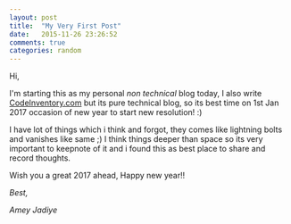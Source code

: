 ```yaml
---
layout: post
title:  "My Very First Post"
date:   2015-11-26 23:26:52
comments: true
categories: random
---
```


Hi,

I'm starting this as my personal _non technical_ blog today, I also write <a target="_blank" href="http://codeinventory.com">CodeInventory.com</a> but its pure technical blog, so its best time  on 1st Jan 2017 occasion of new year to start new resolution! :)

I have lot of things which i think and forgot, they comes like lightning bolts and vanishes like same ;)  I think things deeper than space so its very important to keepnote of it and i found this as best place to share and record thoughts.

Wish you a great 2017 ahead, Happy new year!!


*Best,*

*Amey Jadiye*  
